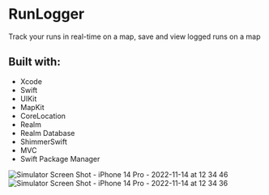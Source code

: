 # RunLogger
Track your runs in real-time on a map, save and view logged runs on a map

## Built with:
- Xcode
- Swift
- UIKit
- MapKit
- CoreLocation
- Realm
- Realm Database
- ShimmerSwift
- MVC
- Swift Package Manager

![Simulator Screen Shot - iPhone 14 Pro - 2022-11-14 at 12 34 46](https://user-images.githubusercontent.com/48499265/201752216-21a49f65-b328-4659-8714-a91db895a47f.png)
![Simulator Screen Shot - iPhone 14 Pro - 2022-11-14 at 12 34 36](https://user-images.githubusercontent.com/48499265/201752231-062820d6-7500-4411-882b-704c5dd7505e.png)
